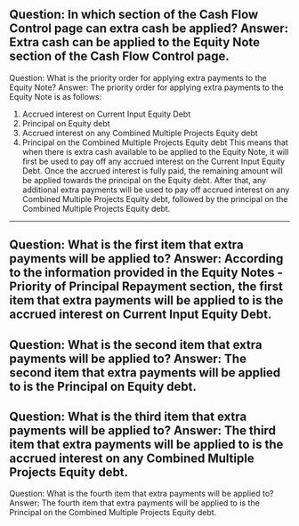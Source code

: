Question: In which section of the Cash Flow Control page can extra cash be applied?
Answer: Extra cash can be applied to the Equity Note section of the Cash Flow Control page.
---
Question: What is the priority order for applying extra payments to the Equity Note?
Answer: The priority order for applying extra payments to the Equity Note is as follows:
1. Accrued interest on Current Input Equity Debt
2. Principal on Equity debt
3. Accrued interest on any Combined Multiple Projects Equity debt
4. Principal on the Combined Multiple Projects Equity debt
This means that when there is extra cash available to be applied to the Equity Note, it will first be used to pay off any accrued interest on the Current Input Equity Debt. Once the accrued interest is fully paid, the remaining amount will be applied towards the principal on the Equity debt. After that, any additional extra payments will be used to pay off accrued interest on any Combined Multiple Projects Equity debt, followed by the principal on the Combined Multiple Projects Equity debt.
---
Question: What is the first item that extra payments will be applied to?
Answer: According to the information provided in the Equity Notes - Priority of Principal Repayment section, the first item that extra payments will be applied to is the accrued interest on Current Input Equity Debt.
---
Question: What is the second item that extra payments will be applied to?
Answer: The second item that extra payments will be applied to is the Principal on Equity debt.
---
Question: What is the third item that extra payments will be applied to?
Answer: The third item that extra payments will be applied to is the accrued interest on any Combined Multiple Projects Equity debt.
---
Question: What is the fourth item that extra payments will be applied to?
Answer: The fourth item that extra payments will be applied to is the Principal on the Combined Multiple Projects Equity debt.
